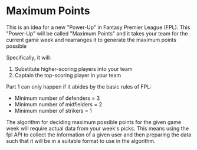 # Maximum Points
This is an idea for a new "Power-Up" in Fantasy Premier League (FPL).
This "Power-Up" will be called "Maximum Points" and it takes your team for the current game week and rearranges it to generate the maximum points possible

Specifically, it will:
1) Substitute higher-scoring players into your team
2) Captain the top-scoring player in your team

Part 1 can only happen if it abides by the basic rules of FPL:
- Minimum number of defenders = 3
- Minimum number of midfielders = 2
- Minimum number of strikers = 1


The algorithm for deciding maximum possible points for the given game week will require actual data from your week's picks. This means using the fpl API to collect the information of a given user and then preparing the data such that it will be in a suitable format to use in the algorithm.
